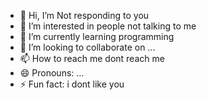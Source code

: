 - 👋 Hi, I’m Not responding to you
- 👀 I’m interested in people not talking to me
- 🌱 I’m currently learning programming
- 💞️ I’m looking to collaborate on ...
- 📫 How to reach me dont reach me
- 😄 Pronouns: ...
- ⚡ Fun fact: i dont like you

<!---
NotUrBussines/NotUrBussines is a ✨ special ✨ repository because its `README.md` (this file) appears on your GitHub profile.
You can click the Preview link to take a look at your changes.
--->
